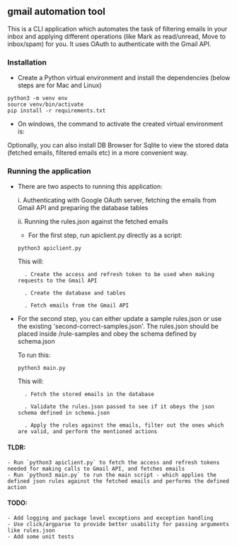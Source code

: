 ## gmail automation tool

This is a CLI application which automates the task of filtering emails in your inbox and applying different operations (like Mark as read/unread, Move to inbox/spam) for you. 
It uses OAuth to authenticate with the Gmail API.


### Installation

- Create a Python virtual environment and install the dependencies (below steps are for Mac and Linux)
```
python3 -m venv env
source venv/bin/activate
pip install -r requirements.txt
```
* On windows, the command to activate the created virtual environment is:

Optionally, you can also install DB Browser for Sqlite to view the stored data (fetched emails, filtered emails etc) in a more convenient way. 

### Running the application

- There are two aspects to running this application: 

    i. Authenticating with Google OAuth server, fetching the emails from Gmail API and preparing the database tables

    ii. Running the rules.json against the fetched emails

    - For the first step, run apiclient.py directly as a script:

    `python3 apiclient.py`

    This will:

        . Create the access and refresh token to be used when making requests to the Gmail API

        . Create the database and tables

        . Fetch emails from the Gmail API


- For the second step, you can either update a sample rules.json or use the existing 'second-correct-samples.json'. The rules.json should be placed inside /rule-samples and obey the schema defined by schema.json

    To run this:
    
    `python3 main.py`

    This will:
       
        . Fetch the stored emails in the database
       
        . Validate the rules.json passed to see if it obeys the json schema defined in schema.json
       
        . Apply the rules against the emails, filter out the ones which are valid, and perform the mentioned actions



#### TLDR:
	- Run `python3 apiclient.py` to fetch the access and refresh tokens needed for making calls to Gmail API, and fetches emails
	- Run `python3 main.py` to run the main script - which applies the defined json rules against the fetched emails and performs the defined action

#### TODO:
	- Add logging and package level exceptions and exception handling 
	- Use click/argparse to provide better usability for passing arguments like rules.json
	- Add some unit tests 
